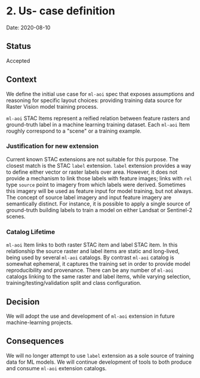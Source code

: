 # 2. Us- case definition

Date: 2020-08-10

## Status

Accepted

## Context

We define the initial use case for `ml-aoi` spec that exposes assumptions and reasoning for specific layout choices:
providing training data source for Raster Vision model training process.

`ml-aoi` STAC Items represent a reified relation between feature rasters and ground-truth label in a machine learning
training dataset.
Each `ml-aoi` Item roughly correspond to a "scene" or a training example.

### Justification for new extension

Current known STAC extensions are not suitable for this purpose. The closest match is the STAC `label` extension.
`label` extension provides a way to define either vector or raster labels over area.
However, it does not provide a mechanism to link those labels with feature images;
links with `rel` type `source` point to imagery from which labels were derived.
Sometimes this imagery will be used as feature input for model training, but not always.
The concept of source label imagery and input feature imagery are semantically distinct.
For instance, it is possible to apply a single source of ground-truth building labels to train a model on either
Landsat or Sentinel-2 scenes.

### Catalog Lifetime

`ml-aoi` Item links to both raster STAC item and label STAC item.
In this relationship the source raster and label items are static and long-lived, being used by several `ml-aoi`
catalogs. By contrast `ml-aoi` catalog is somewhat ephemeral, it captures the training set in order to provide model
reproducibility and provenance.
There can be any number of `ml-aoi` catalogs linking to the same raster and label items, while varying selection,
training/testing/validation split and class configuration.

## Decision

We will adopt the use and development of `ml-aoi` extension in future machine-learning projects.

## Consequences

We will no longer attempt to use `label` extension as a sole source of training data for ML models.
We will continue development of tools to both produce and consume `ml-aoi` extension catalogs.
